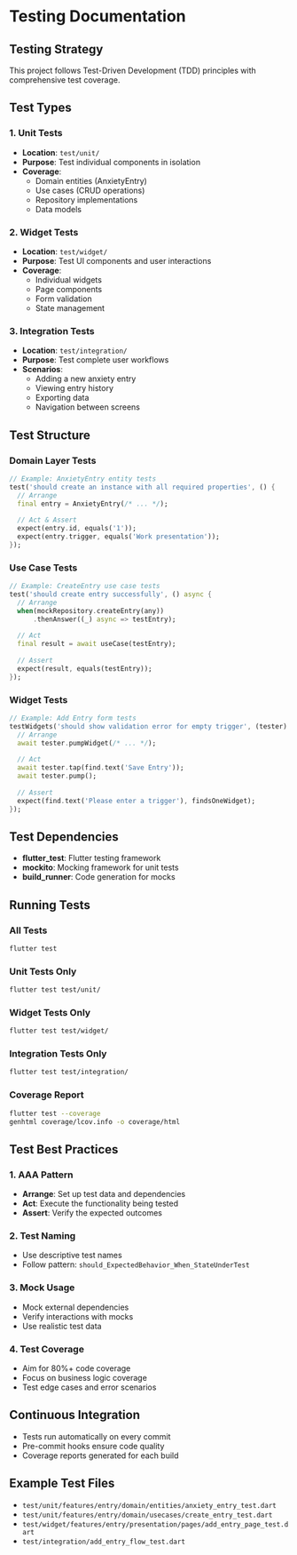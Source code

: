 # Testing Documentation

## Testing Strategy
This project follows Test-Driven Development (TDD) principles with comprehensive test coverage.

## Test Types

### 1. Unit Tests
- **Location**: `test/unit/`
- **Purpose**: Test individual components in isolation
- **Coverage**: 
  - Domain entities (AnxietyEntry)
  - Use cases (CRUD operations)
  - Repository implementations
  - Data models

### 2. Widget Tests
- **Location**: `test/widget/`
- **Purpose**: Test UI components and user interactions
- **Coverage**:
  - Individual widgets
  - Page components
  - Form validation
  - State management

### 3. Integration Tests
- **Location**: `test/integration/`
- **Purpose**: Test complete user workflows
- **Scenarios**:
  - Adding a new anxiety entry
  - Viewing entry history
  - Exporting data
  - Navigation between screens

## Test Structure

### Domain Layer Tests
```dart
// Example: AnxietyEntry entity tests
test('should create an instance with all required properties', () {
  // Arrange
  final entry = AnxietyEntry(/* ... */);
  
  // Act & Assert
  expect(entry.id, equals('1'));
  expect(entry.trigger, equals('Work presentation'));
});
```

### Use Case Tests
```dart
// Example: CreateEntry use case tests
test('should create entry successfully', () async {
  // Arrange
  when(mockRepository.createEntry(any))
      .thenAnswer((_) async => testEntry);
  
  // Act
  final result = await useCase(testEntry);
  
  // Assert
  expect(result, equals(testEntry));
});
```

### Widget Tests
```dart
// Example: Add Entry form tests
testWidgets('should show validation error for empty trigger', (tester) async {
  // Arrange
  await tester.pumpWidget(/* ... */);
  
  // Act
  await tester.tap(find.text('Save Entry'));
  await tester.pump();
  
  // Assert
  expect(find.text('Please enter a trigger'), findsOneWidget);
});
```

## Test Dependencies
- **flutter_test**: Flutter testing framework
- **mockito**: Mocking framework for unit tests
- **build_runner**: Code generation for mocks

## Running Tests

### All Tests
```bash
flutter test
```

### Unit Tests Only
```bash
flutter test test/unit/
```

### Widget Tests Only
```bash
flutter test test/widget/
```

### Integration Tests Only
```bash
flutter test test/integration/
```

### Coverage Report
```bash
flutter test --coverage
genhtml coverage/lcov.info -o coverage/html
```

## Test Best Practices

### 1. AAA Pattern
- **Arrange**: Set up test data and dependencies
- **Act**: Execute the functionality being tested
- **Assert**: Verify the expected outcomes

### 2. Test Naming
- Use descriptive test names
- Follow pattern: `should_ExpectedBehavior_When_StateUnderTest`

### 3. Mock Usage
- Mock external dependencies
- Verify interactions with mocks
- Use realistic test data

### 4. Test Coverage
- Aim for 80%+ code coverage
- Focus on business logic coverage
- Test edge cases and error scenarios

## Continuous Integration
- Tests run automatically on every commit
- Pre-commit hooks ensure code quality
- Coverage reports generated for each build

## Example Test Files
- `test/unit/features/entry/domain/entities/anxiety_entry_test.dart`
- `test/unit/features/entry/domain/usecases/create_entry_test.dart`
- `test/widget/features/entry/presentation/pages/add_entry_page_test.dart`
- `test/integration/add_entry_flow_test.dart`